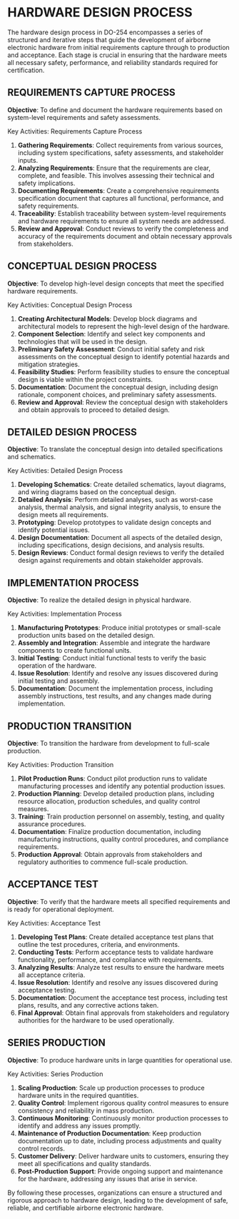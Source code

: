 # HARDWARE DESIGN PROCESS

The hardware design process in DO-254 encompasses a series of structured and iterative steps that guide the development of airborne electronic hardware from initial requirements capture through to production and acceptance. Each stage is crucial in ensuring that the hardware meets all necessary safety, performance, and reliability standards required for certification.

## REQUIREMENTS CAPTURE PROCESS

**Objective**: To define and document the hardware requirements based on system-level requirements and safety assessments.

Key Activities: Requirements Capture Process

1. **Gathering Requirements**: Collect requirements from various sources, including system specifications, safety assessments, and stakeholder inputs.
2. **Analyzing Requirements**: Ensure that the requirements are clear, complete, and feasible. This involves assessing their technical and safety implications.
3. **Documenting Requirements**: Create a comprehensive requirements specification document that captures all functional, performance, and safety requirements.
4. **Traceability**: Establish traceability between system-level requirements and hardware requirements to ensure all system needs are addressed.
5. **Review and Approval**: Conduct reviews to verify the completeness and accuracy of the requirements document and obtain necessary approvals from stakeholders.

## CONCEPTUAL DESIGN PROCESS

**Objective**: To develop high-level design concepts that meet the specified hardware requirements.

Key Activities: Conceptual Design Process

1. **Creating Architectural Models**: Develop block diagrams and architectural models to represent the high-level design of the hardware.
2. **Component Selection**: Identify and select key components and technologies that will be used in the design.
3. **Preliminary Safety Assessment**: Conduct initial safety and risk assessments on the conceptual design to identify potential hazards and mitigation strategies.
4. **Feasibility Studies**: Perform feasibility studies to ensure the conceptual design is viable within the project constraints.
5. **Documentation**: Document the conceptual design, including design rationale, component choices, and preliminary safety assessments.
6. **Review and Approval**: Review the conceptual design with stakeholders and obtain approvals to proceed to detailed design.

## DETAILED DESIGN PROCESS

**Objective**: To translate the conceptual design into detailed specifications and schematics.

Key Activities: Detailed Design Process

1. **Developing Schematics**: Create detailed schematics, layout diagrams, and wiring diagrams based on the conceptual design.
2. **Detailed Analysis**: Perform detailed analyses, such as worst-case analysis, thermal analysis, and signal integrity analysis, to ensure the design meets all requirements.
3. **Prototyping**: Develop prototypes to validate design concepts and identify potential issues.
4. **Design Documentation**: Document all aspects of the detailed design, including specifications, design decisions, and analysis results.
5. **Design Reviews**: Conduct formal design reviews to verify the detailed design against requirements and obtain stakeholder approvals.

## IMPLEMENTATION PROCESS

**Objective**: To realize the detailed design in physical hardware.

Key Activities: Implementation Process

1. **Manufacturing Prototypes**: Produce initial prototypes or small-scale production units based on the detailed design.
2. **Assembly and Integration**: Assemble and integrate the hardware components to create functional units.
3. **Initial Testing**: Conduct initial functional tests to verify the basic operation of the hardware.
4. **Issue Resolution**: Identify and resolve any issues discovered during initial testing and assembly.
5. **Documentation**: Document the implementation process, including assembly instructions, test results, and any changes made during implementation.

## PRODUCTION TRANSITION

**Objective**: To transition the hardware from development to full-scale production.

Key Activities: Production Transition

1. **Pilot Production Runs**: Conduct pilot production runs to validate manufacturing processes and identify any potential production issues.
2. **Production Planning**: Develop detailed production plans, including resource allocation, production schedules, and quality control measures.
3. **Training**: Train production personnel on assembly, testing, and quality assurance procedures.
4. **Documentation**: Finalize production documentation, including manufacturing instructions, quality control procedures, and compliance requirements.
5. **Production Approval**: Obtain approvals from stakeholders and regulatory authorities to commence full-scale production.

## ACCEPTANCE TEST

**Objective**: To verify that the hardware meets all specified requirements and is ready for operational deployment.

Key Activities: Acceptance Test

1. **Developing Test Plans**: Create detailed acceptance test plans that outline the test procedures, criteria, and environments.
2. **Conducting Tests**: Perform acceptance tests to validate hardware functionality, performance, and compliance with requirements.
3. **Analyzing Results**: Analyze test results to ensure the hardware meets all acceptance criteria.
4. **Issue Resolution**: Identify and resolve any issues discovered during acceptance testing.
5. **Documentation**: Document the acceptance test process, including test plans, results, and any corrective actions taken.
6. **Final Approval**: Obtain final approvals from stakeholders and regulatory authorities for the hardware to be used operationally.

## SERIES PRODUCTION

**Objective**: To produce hardware units in large quantities for operational use.

Key Activities: Series Production

1. **Scaling Production**: Scale up production processes to produce hardware units in the required quantities.
2. **Quality Control**: Implement rigorous quality control measures to ensure consistency and reliability in mass production.
3. **Continuous Monitoring**: Continuously monitor production processes to identify and address any issues promptly.
4. **Maintenance of Production Documentation**: Keep production documentation up to date, including process adjustments and quality control records.
5. **Customer Delivery**: Deliver hardware units to customers, ensuring they meet all specifications and quality standards.
6. **Post-Production Support**: Provide ongoing support and maintenance for the hardware, addressing any issues that arise in service.

By following these processes, organizations can ensure a structured and rigorous approach to hardware design, leading to the development of safe, reliable, and certifiable airborne electronic hardware.
